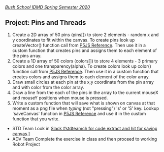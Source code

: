 
[_Bush School IDMD Spring Semester 2020_](https://chandrunarayan.github.io/idmd/)

## Project: Pins and Threads

1. Create a 2D array of 50 pins (pins[]) to store 2 elements - random x and y coordinates to fit within the canvas. To create pins look up createVector() function call from [P5JS Reference](https://p5js.org/reference/). Then use it in a custom function that creates pins and assigns them to each element of the pins array.
1. Create a 1D array of 50 colors (colors[]) to store 4 elements - 3 primary colors and one transparency(alpha). To create colors look up color() function call from [P5JS Reference](https://p5js.org/reference/). Then use it in a custom function that creates colors and assigns them to each element of the color array.  
1. Draw small circles at each pin at the x,y coordinate from the pin array and with color from the color array. 
1. Draw a line from the each of the pins in the array to the current mouseX and mouseY positions when mouse is pressed. 
1. Write a custom function that will save what is shown on canvas at that moment as a png file when _typing_ (not "pressing") 's' or 'S' key. Lookup 'saveCanvas' function in [P5JS Reference](https://p5js.org/reference/) and use it in the custom function that you write. 

* STD Team Look in [Slack #stdteamch for code extract and hit for saving canvas]().]
* ADV Team Complete the exercise in class and then proceed to working Robot Project 
